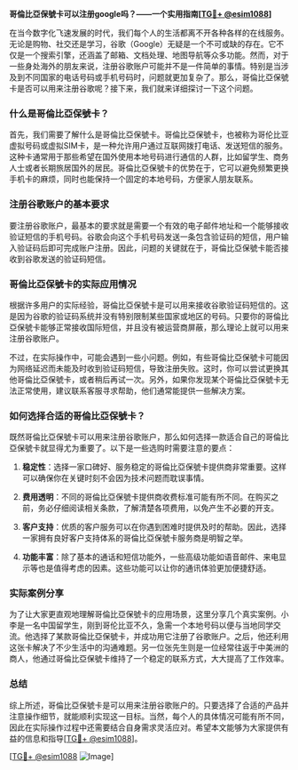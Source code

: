 **哥倫比亞保號卡可以注册google吗？——一个实用指南[[TG💪+ @esim1088](https://t.me/s/esim1088)]**

在当今数字化飞速发展的时代，我们每个人的生活都离不开各种各样的在线服务。无论是购物、社交还是学习，谷歌（Google）无疑是一个不可或缺的存在。它不仅是一个搜索引擎，还涵盖了邮箱、文档处理、地图导航等众多功能。然而，对于一些身处海外的朋友来说，注册谷歌账户可能并不是一件简单的事情。特别是当涉及到不同国家的电话号码或手机号码时，问题就更加复杂了。那么，哥倫比亞保號卡是否可以用来注册谷歌呢？接下来，我们就来详细探讨一下这个问题。

### 什么是哥倫比亞保號卡？

首先，我们需要了解什么是哥倫比亞保號卡。哥倫比亞保號卡，也被称为哥伦比亚虚拟号码或虚拟SIM卡，是一种允许用户通过互联网拨打电话、发送短信的服务。这种卡通常用于那些希望在国外使用本地号码进行通信的人群，比如留学生、商务人士或者长期旅居国外的居民。哥倫比亞保號卡的优势在于，它可以避免频繁更换手机卡的麻烦，同时也能保持一个固定的本地号码，方便家人朋友联系。

### 注册谷歌账户的基本要求

要注册谷歌账户，最基本的要求就是需要一个有效的电子邮件地址和一个能够接收验证短信的手机号码。谷歌会向这个手机号码发送一条包含验证码的短信，用户输入验证码后即可完成账户注册。因此，问题的关键就在于，哥倫比亞保號卡能否接收到谷歌发送的验证码短信。

### 哥倫比亞保號卡的实际应用情况

根据许多用户的实际经验，哥倫比亞保號卡是可以用来接收谷歌验证码短信的。这是因为谷歌的验证码系统并没有特别限制某些国家或地区的号码。只要你的哥倫比亞保號卡能够正常接收国际短信，并且没有被运营商屏蔽，那么理论上就可以用来注册谷歌账户。

不过，在实际操作中，可能会遇到一些小问题。例如，有些哥倫比亞保號卡可能因为网络延迟而未能及时收到验证码短信，导致注册失败。这时，你可以尝试更换其他哥倫比亞保號卡，或者稍后再试一次。另外，如果你发现某个哥倫比亞保號卡无法正常使用，建议联系客服寻求帮助，他们通常能提供一些解决方案。

### 如何选择合适的哥倫比亞保號卡？

既然哥倫比亞保號卡可以用来注册谷歌账户，那么如何选择一款适合自己的哥倫比亞保號卡就显得尤为重要了。以下是一些选购时需要注意的要点：

1. **稳定性**：选择一家口碑好、服务稳定的哥倫比亞保號卡提供商非常重要。这样可以确保你在关键时刻不会因为技术问题而耽误事情。
   
2. **费用透明**：不同的哥倫比亞保號卡提供商收费标准可能有所不同。在购买之前，务必仔细阅读相关条款，了解清楚各项费用，以免产生不必要的开支。

3. **客户支持**：优质的客户服务可以在你遇到困难时提供及时的帮助。因此，选择一家拥有良好客户支持体系的哥倫比亞保號卡服务商是明智之举。

4. **功能丰富**：除了基本的通话和短信功能外，一些高级功能如语音邮件、来电显示等也是值得考虑的因素。这些功能可以让你的通讯体验更加便捷舒适。

### 实际案例分享

为了让大家更直观地理解哥倫比亞保號卡的应用场景，这里分享几个真实案例。小李是一名中国留学生，刚到哥伦比亚不久，急需一个本地号码以便与当地同学交流。他选择了某款哥倫比亞保號卡，并成功用它注册了谷歌账户。之后，他还利用这张卡解决了不少生活中的沟通难题。另一位张先生则是一位经常往返于中美洲的商人，他通过哥倫比亞保號卡维持了一个稳定的联系方式，大大提高了工作效率。

### 总结

综上所述，哥倫比亞保號卡是可以用来注册谷歌账户的。只要选择了合适的产品并注意操作细节，就能顺利实现这一目标。当然，每个人的具体情况可能有所不同，因此在实际操作过程中还需要结合自身需求灵活应对。希望本文能够为大家提供有益的信息和指导[[TG💪+ @esim1088](https://t.me/s/esim1088)]。

[[TG💪+ @esim1088](https://t.me/s/esim1088) ![Image](https://i.postimg.cc/4NQfJmqS/Snipaste-2025-05-13-00-14-12.png)]